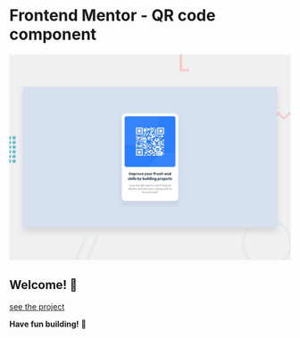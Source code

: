 # Frontend Mentor - QR code component

![Design preview for the QR code component coding challenge](/assets/design/desktop-preview.jpg)

## Welcome! 👋

[see the project](https://efeataroglu-qr-code-component.netlify.app/)

**Have fun building!** 🚀
